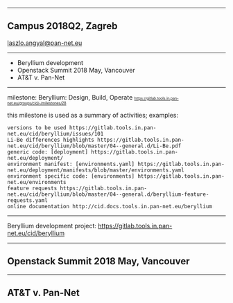 
---
## Campus 2018Q2, Zagreb
laszlo.angyal@pan-net.eu

---
- Beryllium development
- Openstack Summit 2018 May, Vancouver
- AT&T v. Pan-Net

---
milestone: Beryllium: Design, Build, Operate
<span style="font-size:0.6em; color:blue">
https://gitlab.tools.in.pan-net.eu/groups/cid/-/milestones/28
</span>

this milestone is used as a summary of activities; examples:
```
versions to be used https://gitlab.tools.in.pan-net.eu/cid/beryllium/issues/101
Li-Be differences highlights https://gitlab.tools.in.pan-net.eu/cid/beryllium/blob/master/04--general.d/Li-Be.pdf
generic code: [deployment] https://gitlab.tools.in.pan-net.eu/deployment/
environment manifest: [environments.yaml] https://gitlab.tools.in.pan-net.eu/deployment/manifests/blob/master/environments.yaml
environment specific code: [environments] https://gitlab.tools.in.pan-net.eu/environments
feature requests https://gitlab.tools.in.pan-net.eu/cid/beryllium/blob/master/04--general.d/beryllium-feature-requests.yaml
online documentation http://cid.docs.tools.in.pan-net.eu/beryllium
```

---
Beryllium development
project: https://gitlab.tools.in.pan-net.eu/cid/beryllium


---
## Openstack Summit 2018 May, Vancouver


---
## AT&T v. Pan-Net


